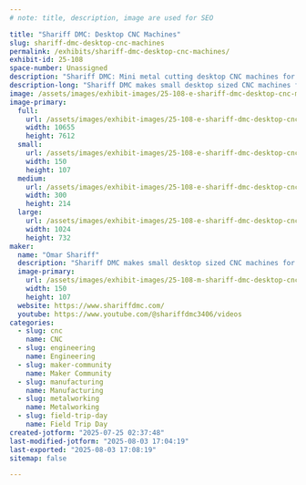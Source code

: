 ```yaml
---
# note: title, description, image are used for SEO

title: "Shariff DMC: Desktop CNC Machines"
slug: shariff-dmc-desktop-cnc-machines
permalink: /exhibits/shariff-dmc-desktop-cnc-machines/
exhibit-id: 25-108
space-number: Unassigned
description: "Shariff DMC: Mini metal cutting desktop CNC machines for Makers!"
description-long: "Shariff DMC makes small desktop sized CNC machines for cutting aluminum, steel, stainless, titanium - just about any material! All in a compact form factor with features like flood cooling and probing, and the precision you'd expect in machine shop parts. Our goal is to bring the cost to entry as low as possible into CNC machining while still retaining all of the capabilities of a traditional machine shop."
image: /assets/images/exhibit-images/25-108-e-shariff-dmc-desktop-cnc-machines-dmc2-mini-2268-300x214.jpg
image-primary: 
  full:
    url: /assets/images/exhibit-images/25-108-e-shariff-dmc-desktop-cnc-machines-dmc2-mini-2268-full.jpg
    width: 10655
    height: 7612
  small:
    url: /assets/images/exhibit-images/25-108-e-shariff-dmc-desktop-cnc-machines-dmc2-mini-2268-150x107.jpg
    width: 150
    height: 107
  medium:
    url: /assets/images/exhibit-images/25-108-e-shariff-dmc-desktop-cnc-machines-dmc2-mini-2268-300x214.jpg
    width: 300
    height: 214
  large:
    url: /assets/images/exhibit-images/25-108-e-shariff-dmc-desktop-cnc-machines-dmc2-mini-2268-1024x732.jpg
    width: 1024
    height: 732
maker: 
  name: "Omar Shariff"
  description: "Shariff DMC makes small desktop sized CNC machines for cutting aluminum, steel, stainless, titanium - just about any material! All in a compact form factor with features like flood cooling and probing, and the precision you'd expect in machine shop parts. Our goal is to bring the cost to entry as low as possible into CNC machining while still retaining all of the capabilities of a traditional machine shop."
  image-primary:
    url: /assets/images/exhibit-images/25-108-m-shariff-dmc-desktop-cnc-machines-dmc2-mini-150x107.jpg
    width: 150
    height: 107
  website: https://www.shariffdmc.com/
  youtube: https://www.youtube.com/@shariffdmc3406/videos
categories: 
  - slug: cnc
    name: CNC
  - slug: engineering
    name: Engineering
  - slug: maker-community
    name: Maker Community
  - slug: manufacturing
    name: Manufacturing
  - slug: metalworking
    name: Metalworking
  - slug: field-trip-day
    name: Field Trip Day
created-jotform: "2025-07-25 02:37:48"
last-modified-jotform: "2025-08-03 17:04:19"
last-exported: "2025-08-03 17:08:19"
sitemap: false

---
```

